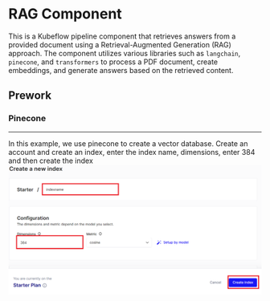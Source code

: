 # RAG Component

This is a Kubeflow pipeline component that retrieves answers from a provided document using a Retrieval-Augmented Generation (RAG) approach. The component utilizes various libraries such as `langchain`, `pinecone`, and `transformers` to process a PDF document, create embeddings, and generate answers based on the retrieved content.

## Prework

### Pinecone 
---
In this example, we use pinecone to create a vector database. Create an account and create an index, enter the index name, dimensions, enter 384 and then create the index
![](https://github.com/sefgsefg/RAG_kubeflow/blob/main/Pinecone_create_index.png)
